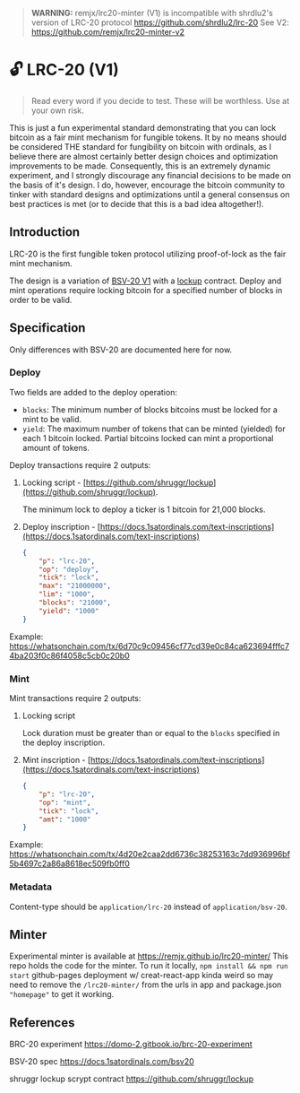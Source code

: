> **WARNING:** remjx/lrc20-minter (V1) is incompatible with shrdlu2's version of LRC-20 protocol https://github.com/shrdlu2/lrc-20 See V2: https://github.com/remjx/lrc20-minter-v2

# 🔓 LRC-20 (V1)

> Read every word if you decide to test. These will be worthless. Use at your own risk.

This is just a fun experimental standard demonstrating that you can lock bitcoin as a fair mint mechanism for fungible tokens. It by no means should be considered THE standard for fungibility on bitcoin with ordinals, as I believe there are almost certainly better design choices and optimization improvements to be made. Consequently, this is an extremely dynamic experiment, and I strongly discourage any financial decisions to be made on the basis of it's design. I do, however, encourage the bitcoin community to tinker with standard designs and optimizations until a general consensus on best practices is met (or to decide that this is a bad idea altogether!).

## Introduction

LRC-20 is the first fungible token protocol utilizing proof-of-lock as the fair mint mechanism.&#x20;

The design is a variation of [BSV-20 V1](https://docs.1satordinals.com/bsv20) with a [lockup](https://github.com/shruggr/lockup) contract. Deploy and mint operations require locking bitcoin for a specified number of blocks in order to be valid.

## Specification

Only differences with BSV-20 are documented here for now.

### Deploy

Two fields are added to the deploy operation:

* `blocks`: The minimum number of blocks bitcoins must be locked for a mint to be valid.
* `yield`: The maximum number of tokens that can be minted (yielded) for each 1 bitcoin locked. Partial bitcoins locked can mint a proportional amount of tokens.

Deploy transactions require 2 outputs:

1. Locking script - [https://github.com/shruggr/lockup](https://github.com/shruggr/lockup).

    The minimum lock to deploy a ticker is 1 bitcoin for 21,000 blocks.

2. Deploy inscription - [https://docs.1satordinals.com/text-inscriptions](https://docs.1satordinals.com/text-inscriptions)

    ```json
    {
        "p": "lrc-20",
        "op": "deploy",
        "tick": "lock",
        "max": "21000000",
        "lim": "1000",
        "blocks": "21000",
        "yield": "1000"
    }
    ```

Example: https://whatsonchain.com/tx/6d70c9c09456cf77cd39e0c84ca623694fffc74ba203f0c86f4058c5cb0c20b0

### Mint

Mint transactions require 2 outputs:

1. Locking script

    Lock duration must be greater than or equal to the `blocks` specified in the deploy inscription.

2. Mint inscription - [https://docs.1satordinals.com/text-inscriptions](https://docs.1satordinals.com/text-inscriptions)

    ```json
    {
        "p": "lrc-20",
        "op": "mint",
        "tick": "lock",
        "amt": "1000"
    }
    ```

Example: https://whatsonchain.com/tx/4d20e2caa2dd6736c38253163c7dd936996bf5b4697c2a86a8618ec509fb0ff0

### Metadata

Content-type should be `application/lrc-20` instead of `application/bsv-20`.

## Minter

Experimental minter is available at https://remjx.github.io/lrc20-minter/
This repo holds the code for the minter.
To run it locally, `npm install && npm run start`
github-pages deployment w/ creat-react-app kinda weird so may need to remove the `/lrc20-minter/` from the urls in app and package.json `"homepage"` to get it working.

## References

BRC-20 experiment https://domo-2.gitbook.io/brc-20-experiment

BSV-20 spec https://docs.1satordinals.com/bsv20

shruggr lockup scrypt contract https://github.com/shruggr/lockup
